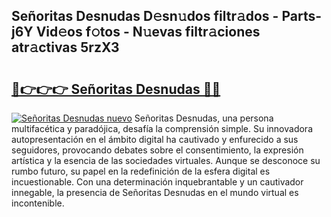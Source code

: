 ## Señoritas Desnudas D𝚎sn𝚞dos filtr𝚊dos - Parts-j6Y Vid𝚎os f𝚘tos - N𝚞evas filtr𝚊ciones atr𝚊ctivas 5rzX3

# <h2><a href="http://mbdhib.tromn.icu/?c=Se%c3%b1oritas+Desnudas">🔗👉👉👉 Señoritas Desnudas 🔗🔗</a></h2>

[![Señoritas Desnudas nuevo](https://i.imgur.com/pEAQMta.gif)](http://mbdhib.tromn.icu/?c=Se%c3%b1oritas+Desnudas)
Señoritas Desnudas, una persona multifacética y paradójica, desafía la comprensión simple. Su innovadora autopresentación en el ámbito digital ha cautivado y enfurecido a sus seguidores, provocando debates sobre el consentimiento, la expresión artística y la esencia de las sociedades virtuales. Aunque se desconoce su rumbo futuro, su papel en la redefinición de la esfera digital es incuestionable. Con una determinación inquebrantable y un cautivador innegable, la presencia de Señoritas Desnudas en el mundo virtual es incontenible.
